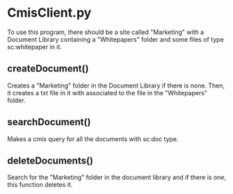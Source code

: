 # CmisClient.py
To use this program, there should be a site called "Marketing" with a Document Library containing a "Whitepapers" folder and some files of type sc:whitepaper in it.

## createDocument()
Creates a "Marketing" folder in the Document Library if there is none. Then, it creates a txt file in it with associated to the file in the "Whitepapers" folder.

## searchDocument()
Makes a cmis query for all the documents with sc:doc type.

## deleteDocuments()
Search for the "Marketing" folder in the document library and if there is one, this function deletes it.

